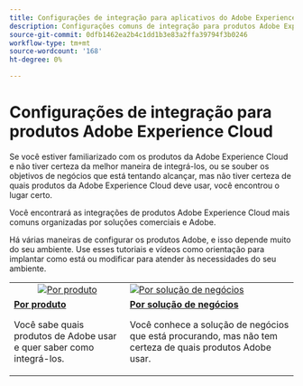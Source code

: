 ```yaml
---
title: Configurações de integração para aplicativos do Adobe Experience Cloud
description: Configurações comuns de integração para produtos Adobe Experience Cloud.
source-git-commit: 0dfb1462ea2b4c1dd1b3e83a2ffa39794f3b0246
workflow-type: tm+mt
source-wordcount: '168'
ht-degree: 0%

---
```



# Configurações de integração para produtos Adobe Experience Cloud

Se você estiver familiarizado com os produtos da Adobe Experience Cloud e não tiver certeza da melhor maneira de integrá-los, ou se souber os objetivos de negócios que está tentando alcançar, mas não tiver certeza de quais produtos da Adobe Experience Cloud deve usar, você encontrou o lugar certo.

Você encontrará as integrações de produtos Adobe Experience Cloud mais comuns organizadas por soluções comerciais e Adobe.

Há várias maneiras de configurar os produtos Adobe, e isso depende muito do seu ambiente.  Use esses tutoriais e vídeos como orientação para implantar como está ou modificar para atender às necessidades do seu ambiente.

<table>
<tr>
   <td style="vertical-align: middle; text-align: center;">
      <a  href="./integrations-between-applications/overview.md"><img alt="Por produto" src="https://cdn.experienceleague.adobe.com/thumb/by-product.png"/></a>
   </td>
   <td>
      <a  href="./solution-categories/overview.md"><img alt="Por solução de negócios" src="https://cdn.experienceleague.adobe.com/thumb/by-solution.png"/></a>
   </td>  
</tr>
<tr>
   <td>
      <div><strong><a href="./integrations-between-applications/overview.md">Por produto</a></strong></div>
      <p>
        Você sabe quais produtos de Adobe usar e quer saber como integrá-los.
      </p>
   </td>
   <td>
      <div><strong><a href="./solution-categories/overview.md">Por solução de negócios</a></strong></div>
      <p>
        Você conhece a solução de negócios que está procurando, mas não tem certeza de quais produtos Adobe usar.
      </p>
   </td>  
</tr>   
</table>
